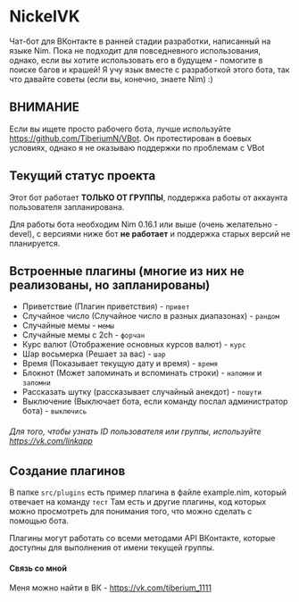 NickelVK
======
Чат-бот для ВКонтакте в ранней стадии разработки, написанный на языке Nim.
Пока не подходит для повседневного использования, однако, если вы хотите использовать его в будущем - помогите в поиске багов и крашей!
Я учу язык вместе с разработкой этого бота, так что давайте советы (если вы, конечно, знаете Nim) :)
## ВНИМАНИЕ
Если вы ищете просто рабочего бота, лучше используйте https://github.com/TiberiumN/VBot. Он протестирован в боевых условиях, однако я не оказываю поддержки по проблемам с VBot

## Текущий статус проекта
Этот бот работает **ТОЛЬКО ОТ ГРУППЫ**, поддержка работы от аккаунта пользователя запланирована.

Для работы бота необходим Nim 0.16.1 или выше (очень желательно - devel), с версиями ниже бот **не работает** и поддержка старых версий не планируется.

## Встроенные плагины (многие из них не реализованы, но запланированы)
* Приветствие (Плагин приветствия) - `привет`
* Случайное число (Случайное число в разных диапазонах) - `рандом`
* Случайные мемы - `мемы`
* Случайные мемы с 2ch - `форчан`
* Курс валют (Отображение основных курсов валют) - `курс`
* Шар восьмерка (Решает за вас) - `шар`
* Время (Показывает текущую дату и время) - `время`
* Блокнот (Может запоминать и вспоминать строки) - `напомни` и `запомни`
* Рассказать шутку (рассказывает случайный анекдот) - `пошути`
* Выключение (Выключает бота, если команду послал администратор бота) - `выключись`

###### Для того, чтобы узнать ID пользователя или группы, используйте https://vk.com/linkapp

## Создание плагинов
В папке `src/plugins` есть пример плагина в файле example.nim, который отвечает на команду `тест`
Там есть и другие плагины, код которых можно просмотреть для понимания того, что можно сделать с помощью бота.

Плагины могут работать со всеми методами API ВКонтакте, которые доступны для выполнения от имени текущей группы.

#### Связь со мной
Меня можно найти в ВК - https://vk.com/tiberium_1111

